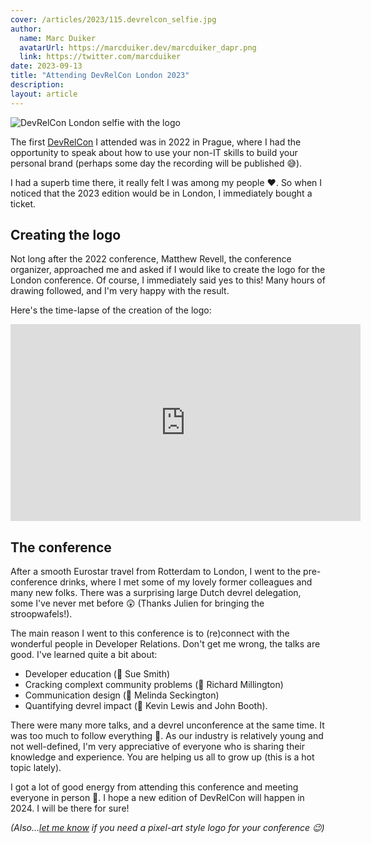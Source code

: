```yaml
---
cover: /articles/2023/115.devrelcon_selfie.jpg
author:
  name: Marc Duiker
  avatarUrl: https://marcduiker.dev/marcduiker_dapr.png
  link: https://twitter.com/marcduiker
date: 2023-09-13
title: "Attending DevRelCon London 2023"
description:
layout: article
---
```


![DevRelCon London selfie with the logo](/articles/2023/115.devrelcon_selfie.jpg)

The first [DevRelCon](https://developerrelations.com/devrelcon) I attended was in 2022 in Prague, where I had the opportunity to speak about how to use your non-IT skills to build your personal brand (perhaps some day the recording will be published 😅).

I had a superb time there, it really felt I was among my people ❤️. So when I noticed that the 2023 edition would be in London, I immediately bought a ticket.

## Creating the logo

Not long after the 2022 conference, Matthew Revell, the conference organizer, approached me and asked if I would like to create the logo for the London conference. Of course, I immediately said yes to this!
Many hours of drawing followed, and I'm very happy with the result.

Here's the time-lapse of the creation of the logo:

<iframe width="560" height="315" src="https://www.youtube.com/embed/kCJT1eoR8U8?si=P3LJ4dYmAI959z3o" title="YouTube video player" frameborder="0" allow="accelerometer; autoplay; clipboard-write; encrypted-media; gyroscope; picture-in-picture; web-share" allowfullscreen></iframe>

## The conference

After a smooth Eurostar travel from Rotterdam to London, I went to the pre-conference drinks, where I met some of my lovely former colleagues and many new folks.
There was a surprising large Dutch devrel delegation, some I've never met before 😲 (Thanks Julien for bringing the stroopwafels!).

The main reason I went to this conference is to (re)connect with the wonderful people in Developer Relations.
Don't get me wrong, the talks are good. I've learned quite a bit about:

- Developer education (🙏 Sue Smith)
- Cracking complext community problems (🙏 Richard Millington)
- Communication design (🙏 Melinda Seckington)
- Quantifying devrel impact (🙏 Kevin Lewis and John Booth).

There were many more talks, and a devrel unconference at the same time. It was too much to follow everything 🤯.
As our industry is relatively young and not well-defined, I'm very appreciative of everyone who is sharing their knowledge and experience. You are helping us all to grow up (this is a hot topic lately).

I got a lot of good energy from attending this conference and meeting everyone in person 🤗. I hope a new edition of DevRelCon will happen in 2024. I will be there for sure!

_(Also...[let me know](https://ko-fi.com/marcduiker/commissions) if you need a pixel-art style logo for your conference 😉)_